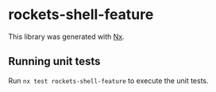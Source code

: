 # rockets-shell-feature

This library was generated with [Nx](https://nx.dev).

## Running unit tests

Run `nx test rockets-shell-feature` to execute the unit tests.
